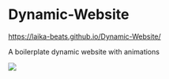 # Dynamic-Website
https://laika-beats.github.io/Dynamic-Website/


A boilerplate dynamic website with animations

![](assets/AnimatedWebsite.gif)
